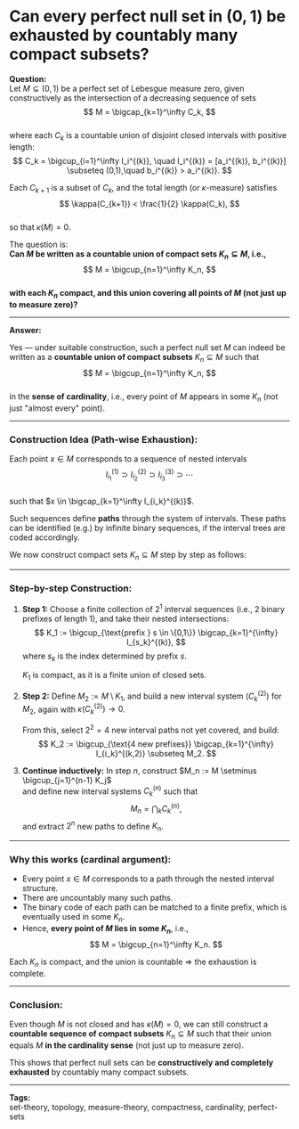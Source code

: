 # Can every perfect null set in $(0,1)$ be exhausted by countably many compact subsets?

**Question:**  
Let $M \subseteq (0,1)$ be a perfect set of Lebesgue measure zero, given constructively as the intersection of a decreasing sequence of sets  
$$
M = \bigcap_{k=1}^\infty C_k,
$$  
where each $C_k$ is a countable union of disjoint closed intervals with positive length:
$$
C_k = \bigcup_{i=1}^\infty I_i^{(k)}, \quad I_i^{(k)} = [a_i^{(k)}, b_i^{(k)}] \subseteq (0,1),\quad b_i^{(k)} > a_i^{(k)}.
$$

Each $C_{k+1}$ is a subset of $C_k$, and the total length (or $\kappa$-measure) satisfies  
$$
\kappa(C_{k+1}) < \frac{1}{2} \kappa(C_k),
$$  
so that $\kappa(M) = 0$.

The question is:  
**Can $M$ be written as a countable union of compact sets $K_n \subseteq M$, i.e.,**
$$
M = \bigcup_{n=1}^\infty K_n,
$$  
**with each $K_n$ compact, and this union covering all points of $M$ (not just up to measure zero)?**

---

**Answer:**

Yes — under suitable construction, such a perfect null set $M$ can indeed be written as a **countable union of compact subsets** $K_n \subseteq M$ such that  
$$
M = \bigcup_{n=1}^\infty K_n,
$$  
in the **sense of cardinality**, i.e., every point of $M$ appears in some $K_n$ (not just "almost every" point).

---

### Construction Idea (Path-wise Exhaustion):

Each point $x \in M$ corresponds to a sequence of nested intervals  
$$
I_{i_1}^{(1)} \supset I_{i_2}^{(2)} \supset I_{i_3}^{(3)} \supset \cdots
$$  
such that $x \in \bigcap_{k=1}^\infty I_{i_k}^{(k)}$.

Such sequences define **paths** through the system of intervals. These paths can be identified (e.g.) by infinite binary sequences, if the interval trees are coded accordingly.

We now construct compact sets $K_n \subseteq M$ step by step as follows:

---

### Step-by-step Construction:

1. **Step 1:** Choose a finite collection of $2^1$ interval sequences (i.e., 2 binary prefixes of length 1), and take their nested intersections:
   $$
   K_1 := \bigcup_{\text{prefix } s \in \{0,1\}} \bigcap_{k=1}^{\infty} I_{s_k}^{(k)},
   $$
   where $s_k$ is the index determined by prefix $s$.

   $K_1$ is compact, as it is a finite union of closed sets.

2. **Step 2:** Define $M_2 := M \setminus K_1$, and build a new interval system $(C_k^{(2)})$ for $M_2$, again with $\kappa(C_k^{(2)}) \to 0$.

   From this, select $2^2 = 4$ new interval paths not yet covered, and build:
   $$
   K_2 := \bigcup_{\text{4 new prefixes}} \bigcap_{k=1}^{\infty} I_{i_k}^{(k,2)} \subseteq M_2.
   $$

3. **Continue inductively:** In step $n$, construct $M_n := M \setminus \bigcup_{j=1}^{n-1} K_j$  
   and define new interval systems $C_k^{(n)}$ such that
   $$
   M_n = \bigcap_k C_k^{(n)},
   $$
   and extract $2^n$ new paths to define $K_n$.

---

### Why this works (cardinal argument):

- Every point $x \in M$ corresponds to a path through the nested interval structure.
- There are uncountably many such paths.
- The binary code of each path can be matched to a finite prefix, which is eventually used in some $K_n$.
- Hence, **every point of $M$ lies in some $K_n$**, i.e.,
  $$
  M = \bigcup_{n=1}^\infty K_n.
  $$

Each $K_n$ is compact, and the union is countable ⇒ the exhaustion is complete.

---

### Conclusion:

Even though $M$ is not closed and has $\kappa(M) = 0$, we can still construct a **countable sequence of compact subsets** $K_n \subseteq M$ such that their union equals $M$ **in the cardinality sense** (not just up to measure zero).

This shows that perfect null sets can be **constructively and completely exhausted** by countably many compact subsets.

---

**Tags:**  
set-theory, topology, measure-theory, compactness, cardinality, perfect-sets
